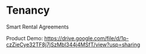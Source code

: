 # Tenancy
Smart Rental Agreements

Product Demo: https://drive.google.com/file/d/1p-czZieCye32TF8j7jSzMbl344j4MSfT/view?usp=sharing
